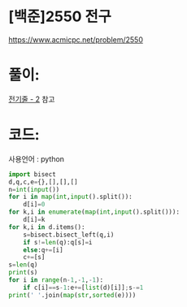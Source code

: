 # [백준]2550 전구


https://www.acmicpc.net/problem/2550

# 풀이:

[전기줄 - 2](https://jyukki97.github.io/2568/) 참고



# **코드:** 

사용언어 :  python

```python
import bisect
d,q,c,e={},[],[],[]
n=int(input())
for i in map(int,input().split()):
    d[i]=0
for k,i in enumerate(map(int,input().split())):
    d[i]=k
for k,i in d.items():
    s=bisect.bisect_left(q,i)
    if s!=len(q):q[s]=i
    else:q+=[i]
    c+=[s]
s=len(q)
print(s)
for i in range(n-1,-1,-1):
    if c[i]==s-1:e+=[list(d)[i]];s-=1
print(' '.join(map(str,sorted(e))))
```

